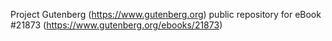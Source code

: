 Project Gutenberg (https://www.gutenberg.org) public repository for eBook #21873 (https://www.gutenberg.org/ebooks/21873)
